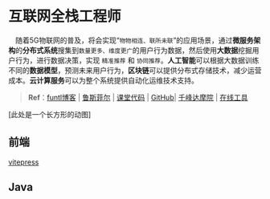 # 互联网全栈工程师

​	　随着5G物联网的普及，将会实现“`物物相连、联所未联`”的应用场景，通过**微服务架构**的**分布式系统**搜集到`数量更多、维度更广`的用户行为数据，然后使用**大数据**挖掘用户行为，进行数据决策，实现 `精准推荐` 和 `协同推荐`。**人工智能**可以根据大数据训练不同的**数据模型**，预测未来用户行为，**区块链**可以提供分布式存储技术，减少运营成本。**云计算服务**可以为整个系统提供自动化运维技术支持。

> **Ref**：[funtl博客](https://www.funtl.com/zh/guide/) | [鲁斯菲尔](https://space.bilibili.com/31137138/channel/index) | [课堂代码](https://github.com/funtl) | [GitHub](https://github.com/topsale)| [千峰达摩院](https://github.com/qfdmy) | <a href="./tools.html" target="_blank">在线工具</a>



[此处是一个长方形的动图]



## 前端



[vitepress](./webapp/vitepress/使用vitepress搭建在线博客)

## Java
